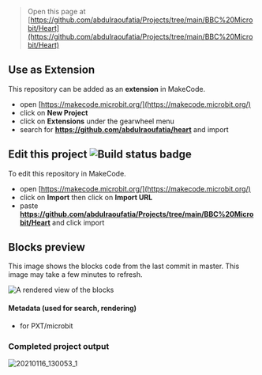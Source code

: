 
> Open this page at [https://github.com/abdulraoufatia/Projects/tree/main/BBC%20Microbit/Heart](https://github.com/abdulraoufatia/Projects/tree/main/BBC%20Microbit/Heart)

## Use as Extension

This repository can be added as an **extension** in MakeCode.

* open [https://makecode.microbit.org/](https://makecode.microbit.org/)
* click on **New Project**
* click on **Extensions** under the gearwheel menu
* search for **https://github.com/abdulraoufatia/heart** and import

## Edit this project ![Build status badge](https://github.com/abdulraoufatia/heart/workflows/MakeCode/badge.svg)

To edit this repository in MakeCode.

* open [https://makecode.microbit.org/](https://makecode.microbit.org/)
* click on **Import** then click on **Import URL**
* paste **https://github.com/abdulraoufatia/Projects/tree/main/BBC%20Microbit/Heart** and click import

## Blocks preview

This image shows the blocks code from the last commit in master.
This image may take a few minutes to refresh.

![A rendered view of the blocks](https://github.com/abdulraoufatia/heart/raw/master/.github/makecode/blocks.png)

#### Metadata (used for search, rendering)

* for PXT/microbit
<script src="https://makecode.com/gh-pages-embed.js"></script><script>makeCodeRender("{{ site.makecode.home_url }}", "{{ site.github.owner_name }}/{{ site.github.repository_name }}");</script>

### Completed project output
![20210116_130053_1](https://user-images.githubusercontent.com/74622061/104814365-660b5980-5806-11eb-854b-095d09682a9c.gif)


